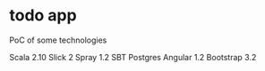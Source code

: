 todo app
====

PoC of some technologies

Scala 2.10
Slick 2
Spray 1.2
SBT
Postgres
Angular 1.2
Bootstrap 3.2
